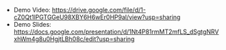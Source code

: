 - Demo Video: https://drive.google.com/file/d/1-cZ0Qt1lPGTGGeU98XBY6H6wEr0HP9al/view?usp=sharing
- Demo Slides: https://docs.google.com/presentation/d/1Nt4P81rmMT2mfLS_dSgtgNRVxhWm4g8u0HgjtLBh08c/edit?usp=sharing
